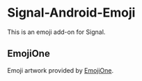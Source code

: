 # Signal-Android-Emoji
This is an emoji add-on for Signal.

## EmojiOne
Emoji artwork provided by [EmojiOne](https://www.emojione.com/).
